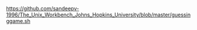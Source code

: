 https://github.com/sandeepv-1996/The_Unix_Workbench_Johns_Hopkins_University/blob/master/guessinggame.sh

